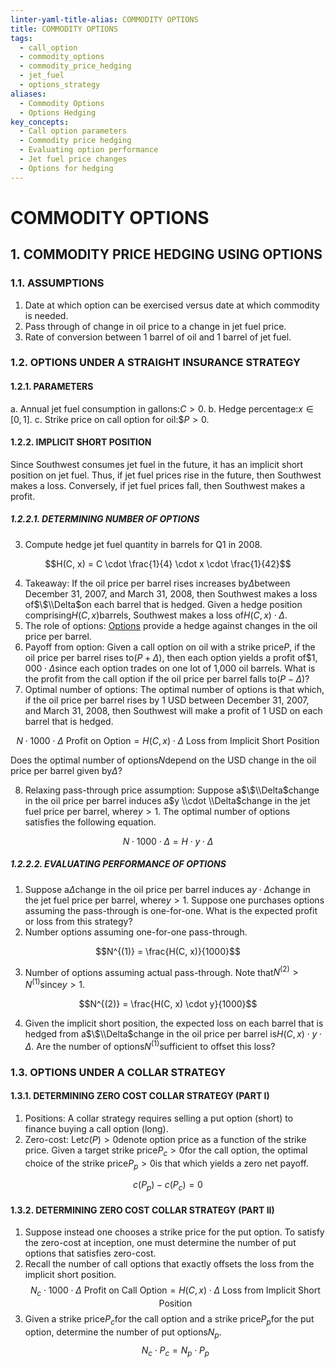 ```yaml
---
linter-yaml-title-alias: COMMODITY OPTIONS
title: COMMODITY OPTIONS
tags:
  - call_option
  - commodity_options
  - commodity_price_hedging
  - jet_fuel
  - options_strategy
aliases:
  - Commodity Options
  - Options Hedging
key_concepts:
  - Call option parameters
  - Commodity price hedging
  - Evaluating option performance
  - Jet fuel price changes
  - Options for hedging
---
```


# COMMODITY OPTIONS
## 1. COMMODITY PRICE HEDGING USING OPTIONS

### 1.1. ASSUMPTIONS

1. Date at which option can be exercised versus date at which commodity is needed.
2. Pass through of change in oil price to a change in jet fuel price.
3. Rate of conversion between 1 barrel of oil and 1 barrel of jet fuel.

### 1.2. OPTIONS UNDER A STRAIGHT INSURANCE STRATEGY

#### 1.2.1. PARAMETERS

a. Annual jet fuel consumption in gallons:$C > 0$.
b. Hedge percentage:$x \in [0,1]$.
c. Strike price on call option for oil:$\$P > 0$.

#### 1.2.2. IMPLICIT SHORT POSITION

Since Southwest consumes jet fuel in the future, it has an implicit short position on jet fuel. Thus, if jet fuel prices rise in the future, then Southwest makes a loss. Conversely, if jet fuel prices fall, then Southwest makes a profit.

##### 1.2.2.1. DETERMINING NUMBER OF OPTIONS

3. Compute hedge jet fuel quantity in barrels for Q1 in 2008.

$$H(C, x) = C \cdot \frac{1}{4} \cdot x \cdot \frac{1}{42}$$

4. Takeaway: If the oil price per barrel rises increases by$\Delta$between December 31, 2007, and March 31, 2008, then Southwest makes a loss of$\$\\Delta$on each barrel that is hedged. Given a hedge position comprising$H(C, x)$barrels, Southwest makes a loss of$H(C, x) \cdot \Delta$.
5. The role of options: [Options](Options.md) provide a hedge against changes in the oil price per barrel.
6. Payoff from option: Given a call option on oil with a strike price$P$, if the oil price per barrel rises to$(P + \Delta)$, then each option yields a profit of$\$1,000 \cdot \Delta$since each option trades on one lot of 1,000 oil barrels. What is the profit from the call option if the oil price per barrel falls to$(P - \Delta)$?
7. Optimal number of options: The optimal number of options is that which, if the oil price per barrel rises by 1 USD between December 31, 2007, and March 31, 2008, then Southwest will make a profit of 1 USD on each barrel that is hedged.

$$N \cdot 1000 \cdot \Delta\text{ Profit on Option} = H(C, x) \cdot \Delta\text{ Loss from Implicit Short Position}$$

Does the optimal number of options$N$depend on the USD change in the oil price per barrel given by$\Delta$?

8. Relaxing pass-through price assumption: Suppose a$\$\\Delta$change in the oil price per barrel induces a$y \\cdot \\Delta$change in the jet fuel price per barrel, where$y > 1$. The optimal number of options satisfies the following equation.

$$N \cdot 1000 \cdot \Delta = H \cdot y \cdot \Delta$$

##### 1.2.2.2. EVALUATING PERFORMANCE OF OPTIONS

1. Suppose a$\Delta$change in the oil price per barrel induces a$y \cdot\Delta$change in the jet fuel price per barrel, where$y > 1$. Suppose one purchases options assuming the pass-through is one-for-one. What is the expected profit or loss from this strategy?
2. Number options assuming one-for-one pass-through.

$$N^{(1)} = \frac{H(C, x)}{1000}$$

3. Number of options assuming actual pass-through. Note that$N^{(2)} > N^{(1)}$since$y > 1$.

$$N^{(2)} = \frac{H(C, x) \cdot y}{1000}$$

4. Given the implicit short position, the expected loss on each barrel that is hedged from a$\$\\Delta$change in the oil price per barrel is$H(C, x) \cdot y \cdot \Delta$. Are the number of options$N^{(1)}$sufficient to offset this loss?

### 1.3. OPTIONS UNDER A COLLAR STRATEGY

#### 1.3.1. DETERMINING ZERO COST COLLAR STRATEGY (PART I)

1. Positions: A collar strategy requires selling a put option (short) to finance buying a call option (long).
2. Zero-cost: Let$c(P) > 0$denote option price as a function of the strike price. Given a target strike price$P_c > 0$for the call option, the optimal choice of the strike price$P_p > 0$is that which yields a zero net payoff.

$$c(P_p) - c(P_c) = 0$$

#### 1.3.2. DETERMINING ZERO COST COLLAR STRATEGY (PART II)

1. Suppose instead one chooses a strike price for the put option. To satisfy the zero-cost at inception, one must determine the number of put options that satisfies zero-cost.
2. Recall the number of call options that exactly offsets the loss from the implicit short position.$$N_c \cdot 1000 \cdot \Delta\text{ Profit on Call Option} = H(C, x) \cdot \Delta\text{ Loss from Implicit Short Position}$$
3. Given a strike price$P_c$for the call option and a strike price$P_p$for the put option, determine the number of put options$N_p$.$$N_c \cdot P_c = N_p \cdot P_p$$
